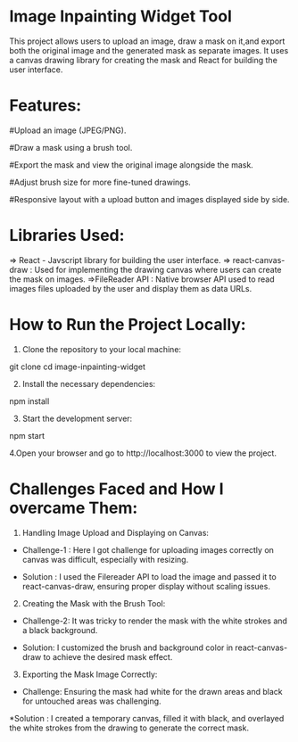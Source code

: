 # Image Inpainting Widget Tool 

This project allows users to upload an image, draw a mask on it,and export both the original image and the generated mask as separate images. It uses a canvas drawing library for creating the mask and React for building the user interface. 

# Features: 
 
#Upload an image (JPEG/PNG).

#Draw a mask using a brush tool.

#Export the mask and view the original image alongside the mask.

#Adjust brush size for more fine-tuned drawings.

#Responsive layout with a  upload button and images displayed side by side.

# Libraries Used:

 => React - Javscript library for building the user interface.
 => react-canvas-draw : Used for implementing the drawing canvas where users can create the mask on images.
 =>FileReader API : Native browser API used to read images files uploaded by the user and display them as data URLs.

 # How to Run the Project Locally: 

1. Clone the repository to your local machine:

git clone <repository-url>
cd image-inpainting-widget

2. Install the necessary dependencies: 

npm install 

3. Start the development server: 

npm start 

4.Open your browser and go to http://localhost:3000 to view the project.

# Challenges Faced and How I overcame Them: 

1. Handling Image Upload and Displaying on Canvas: 

 * Challenge-1 : Here I got  challenge for  uploading images correctly on canvas was difficult, especially with resizing. 

 * Solution : I used the Filereader API to load the image and passed it to react-canvas-draw, ensuring proper display without scaling issues. 

 2. Creating the Mask with the Brush Tool: 

 * Challenge-2: It was tricky to render the mask with the white strokes and a black background. 

 * Solution: I customized the brush and background color in react-canvas-draw to achieve the desired mask effect. 

 3. Exporting the Mask Image Correctly: 

 * Challenge: Ensuring the mask had white for the drawn areas and black for untouched areas was challenging. 

 *Solution : I created a temporary canvas, filled it with black, and overlayed the white strokes from the drawing to generate the correct mask.

